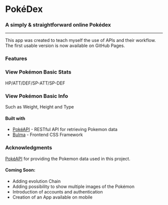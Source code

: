 # PokéDex

### A simply & straightforward online Pokédex

---

This app was created to teach myself the use of APIs and their workflow. The first usable version is now available on GitHub Pages.
<br>

### Features
### View Pokémon Basic Stats
HP/ATT/DEF/SP-ATT/SP-DEF
### View Pokémon Basic Info
Such as Weight, Height and Type
#### Built with

- <a href="https://pokeapi.co/">PokéAPI</a> - RESTful API for retrieving Pokemon data
- <a href="https://bulma.io/">Bulma</a> - Frontend CSS Framework

### Acknowledgments

<a href="https://pokeapi.co/">PokéAPI</a> for providing the Pokemon data used in this project.

#### Coming Soon:

- Adding evolution Chain
- Adding possibility to show multiple images of the Pokémon
- Introduction of accounts and authentication
- Creation of an App available on mobile